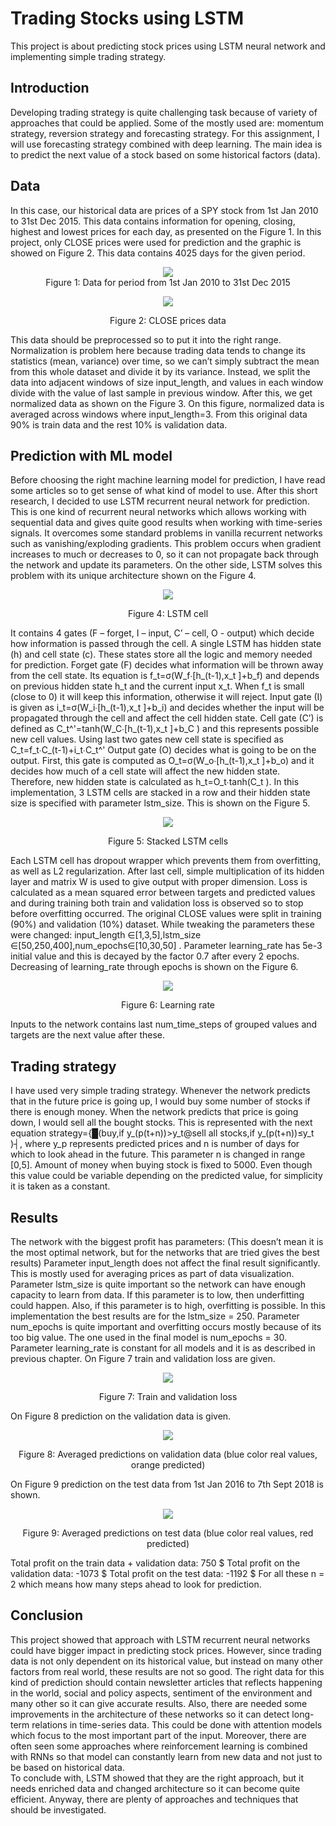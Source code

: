 # Trading Stocks using LSTM
 This project is about predicting stock prices using LSTM neural network and implementing simple trading strategy.

## Introduction

 Developing trading strategy is quite challenging task because of variety of approaches that could be applied. Some of the mostly used are: momentum strategy, reversion strategy and forecasting strategy.
 For this assignment, I will use forecasting strategy combined with deep learning. The main idea is to predict the next value of a stock based on some historical factors (data). 


## Data

In this case, our historical data are prices of a SPY stock from 1st Jan 2010 to 31st Dec 2015. This data contains information for opening, closing, highest and lowest prices for each day, as presented on the Figure 1. In this project, only CLOSE prices were used for prediction and the graphic is showed on Figure 2. This data contains 4025 days for the given period.

<p align="center">
<img style="float: center;" align="center" src="./images/data.PNG" ><br/>
  Figure 1: Data for period from 1st Jan 2010 to 31st Dec 2015
</p>


<p align="center">
<img style="float: center;margin:0 auto; " align="center" src="./images/datagraphic.png">   
<div align="center">
Figure 2: CLOSE prices data
</div>
</p>

This data should be preprocessed so to put it into the right range. Normalization is problem here because trading data tends to change its statistics (mean, variance) over time, so we can’t simply subtract the mean from this whole dataset and divide it by its variance. Instead, we split the data into adjacent windows of size input_length, and values in each window divide with the value of last sample in previous window. After this, we get normalized data as shown on the Figure 3. On this figure, normalized data is averaged across windows where input_length=3. From this original data 90% is train data and the rest 10% is validation data.

## Prediction with ML model
Before choosing the right machine learning model for prediction, I have read some articles so to get sense of what kind of model to use. After this short research, I decided to use LSTM recurrent neural network for prediction. This is one kind of recurrent neural networks which allows working with sequential data and gives quite good results when working with time-series signals. It overcomes some standard problems in vanilla recurrent networks such as vanishing/exploding gradients. This problem occurs when gradient increases to much or decreases to 0, so it can not propagate back through the network and update its parameters. On the other side, LSTM solves this problem with its unique architecture shown on the Figure 4. 

<p align="center">
<img style="float: center;margin:0 auto; " align="center" src="./images/LSTM.png">   
<div align="center">
Figure 4: LSTM cell
</div>
</p>

It contains 4 gates (F – forget, I – input, C’ – cell, O - output) which decide how information is passed through the cell. A single LSTM has hidden state (h) and cell state (c). These states store all the logic and memory needed for prediction.
	Forget gate (F) decides what information will be thrown away from the cell state. Its equation is f_t=σ(W_f∙[h_(t-1),x_t ]+b_f) and depends on previous hidden state h_t and the current input x_t. When f_t is small (close to 0) it will keep this information, otherwise it will reject.
	Input gate (I) is given as i_t=σ(W_i∙[h_(t-1),x_t ]+b_i) and decides whether the input will be propagated through the cell and affect the cell hidden state.
	Cell gate (C’) is defined as C_t^'=tanh⁡(W_C∙[h_(t-1),x_t ]+b_C ) and this represents possible new cell values.
Using last two gates new cell state is specified as C_t=f_t∙C_(t-1)+i_t∙C_t^'
	Output gate (O) decides what is going to be on the output.  First, this gate is computed as O_t=σ(W_o∙[h_(t-1),x_t ]+b_o) and it decides how much of a cell state will affect the new hidden state. Therefore, new hidden state is calculated as h_t=O_t∙tanh⁡(C_t ).
In this implementation, 3 LSTM cells are stacked in a row and their hidden state size is specified with parameter lstm_size. This is shown on the Figure 5. 

<p align="center">
<img style="float: center;margin:0 auto; " align="center" src="./images/stacked.PNG">   
<div align="center">
Figure 5: Stacked LSTM cells
</div>
</p>

Each LSTM cell has dropout wrapper which prevents them from overfitting, as well as L2 regularization. After last cell, simple multiplication of its hidden layer and matrix W is used to give output with proper dimension. Loss is calculated as a mean squared error between targets and predicted values and during training both train and validation loss is observed so to stop before overfitting occurred. The original CLOSE values were split in training (90%) and validation (10%) dataset.
While tweaking the parameters these were changed: input_length ∈[1,3,5],lstm_size  ∈[50,250,400],num_epochs∈[10,30,50] . Parameter learning_rate has 5e-3 initial value and this is decayed by the factor 0.7 after every 2 epochs. Decreasing of learning_rate through epochs is shown on the Figure 6.

<p align="center">
<img style="float: center;margin:0 auto; " align="center" src="./images/lr.png">   
<div align="center">
Figure 6: Learning rate
</div>
</p>

Inputs to the network contains last num_time_steps of grouped values and targets are the next value after these. 

## Trading strategy

I have used very simple trading strategy. Whenever the network predicts that in the future price is going up, I would buy some number of stocks if there is enough money. When the network predicts that price is going down, I would sell all the bought stocks. This is represented with the next equation
strategy={█(buy,if y_(p(t+n))>y_t@sell all stocks,if y_(p(t+n))≤y_t )┤,
where y_p represents predicted prices and n is number of days for which to look ahead in the future. This parameter n is changed in range [0,5]. Amount of money when buying stock is fixed to 5000. Even though this value could be variable depending on the predicted value, for simplicity it is taken as a constant. 

## Results
The network with the biggest profit has parameters: 
(This doesn’t mean it is the most optimal network, but for the networks that are tried gives the best results) 
Parameter input_length does not affect the final result significantly. This is mostly used for averaging prices as part of data visualization.
Parameter lstm_size is quite important so the network can have enough capacity to learn from data. If this parameter is to low, then underfitting could happen. Also, if this parameter is to high, overfitting is possible. In this implementation the best results are for the lstm_size = 250.
Parameter num_epochs is quite important and overfitting occurs mostly because of its too big value. The one used in the final model is num_epochs = 30.
Parameter learning_rate is constant for all models and it is as described in previous chapter. 
On Figure 7 train and validation loss are given. 

<p align="center">
<img style="float: center;margin:0 auto; " align="center" src="./images/train_val_loss.png">   
<div align="center">
Figure 7: Train and validation loss
</div>
</p>

On Figure 8 prediction on the validation data is given.

<p align="center">
<img style="float: center;margin:0 auto; " align="center" src="./images/pred_val.png">   
<div align="center">
Figure 8: Averaged predictions on validation data (blue color real values, orange predicted)
</div>
</p>

On Figure 9 prediction on the test data from 1st Jan 2016 to 7th Sept 2018 is shown.

<p align="center">
<img style="float: center;margin:0 auto; " align="center" src="./images/pred_test.png">   
<div align="center">
Figure 9: Averaged predictions on test data (blue color real values, red predicted)
</div>
</p>

Total profit on the train data + validation data:  750 $
Total profit on the validation data: -1073 $
Total profit on the test data: -1192 $
For all these n = 2 which means how many steps ahead to look for prediction.

## Conclusion
This project showed that approach with LSTM recurrent neural networks could have bigger impact in predicting stock prices. However, since trading data is not only dependent on its historical value, but instead on many other factors from real world, these results are not so good. The right data for this kind of prediction should contain newsletter articles that reflects happening in the world, social and policy aspects, sentiment of the environment and many other so it can give accurate results. Also, there are needed some improvements in the architecture of these networks so it can detect long-term relations in time-series data. This could be done with attention models which focus to the most important part of the input. Moreover, there are often seen some approaches where reinforcement learning is combined with RNNs so that model can constantly learn from new data and not just to be based on historical data. <br/>
To conclude with, LSTM showed that they are the right approach, but it needs enriched data and changed architecture so it can become quite efficient. Anyway, there are plenty of approaches and techniques that should be investigated.

